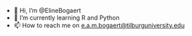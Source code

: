 - 👋 Hi, I’m @ElineBogaert
- 🌱 I’m currently learning R and Python
- 📫 How to reach me on e.a.m.bogaert@tilburguniversity.edu

<!---
ElineBogaert/ElineBogaert is a ✨ special ✨ repository because its `README.md` (this file) appears on your GitHub profile.
You can click the Preview link to take a look at your changes.
--->
